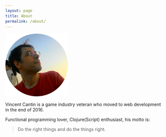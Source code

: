 ```yaml
---
layout: page
title: About
permalink: /about/
---
```


![Profile Image](/img/profile-200.png)

Vincent Cantin is a game industry veteran who moved to web development in the end of 2016.

Functional programming lover, Clojure(Script) enthusiast, his motto is:

> Do the right things and do the things right.

